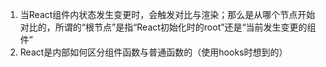 1. 当React组件内状态发生变更时，会触发对比与渲染；那么是从哪个节点开始对比的，所谓的“根节点”是指“React初始化时的root”还是“当前发生变更的组件”
2. React是内部如何区分组件函数与普通函数的（使用hooks时想到的）
